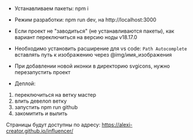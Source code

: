 - Устанавливаем пакеты: npm i
- Режим разработки: npm run dev, на http://localhost:3000

- Если проект не "заводиться" (не устанавливаются пакеты), как вариант переключиться на версию ноды v18.17.0
- Необходимо установить расширение для vs code: `Path Autocomplete` вставлять путь к изображению через @img/имя_изображения
- При добавлении новой иконки в директорию svgicons, нужно перезапустить проект

- Деплой:
1) переключиться на ветку мастер
2) влить девелоп ветку
3) запустить npm run github
4) закомитить и вылить

Страницы будут доступны по адресу: https://alexi-creator.github.io/influencer/
